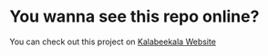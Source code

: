 # You wanna see this repo online?
You can check out this project on [Kalabeekala Website](https://kalabeekala.iran.liara.run/)
